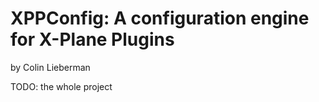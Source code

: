 XPPConfig: A configuration engine for X-Plane Plugins
===========

by Colin Lieberman

TODO: the whole project
